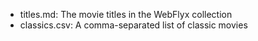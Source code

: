 - titles.md: The movie titles in the WebFlyx collection
- classics.csv: A comma-separated list of classic movies
